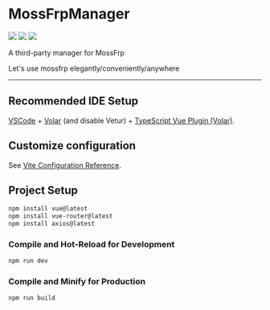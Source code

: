 # MossFrpManager
<a href="https://mit-license.org/"><img src="https://img.shields.io/github/license/firedevel/MossFrpManager.svg"></a>
<a href="https://github.com/firedevel/MossFrpManager/issues"><img src="https://img.shields.io/github/issues/firedevel/MossFrpManager.svg"></a>
<img src="https://img.shields.io/github/last-commit/firedevel/MossFrpManager.svg">

A third-party manager for MossFrp

Let's use mossfrp elegantly/conveniently/anywhere

------
## Recommended IDE Setup

[VSCode](https://code.visualstudio.com/) + [Volar](https://marketplace.visualstudio.com/items?itemName=Vue.volar) (and disable Vetur) + [TypeScript Vue Plugin (Volar)](https://marketplace.visualstudio.com/items?itemName=Vue.vscode-typescript-vue-plugin).

## Customize configuration

See [Vite Configuration Reference](https://vitejs.dev/config/).

## Project Setup

```sh
npm install vue@latest
npm install vue-router@latest
npm install axios@latest
```


### Compile and Hot-Reload for Development

```sh
npm run dev
```

### Compile and Minify for Production

```sh
npm run build
```
